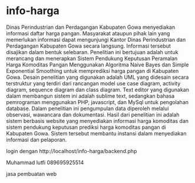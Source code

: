 # info-harga

Dinas Perindustrian dan Perdagangan Kabupaten Gowa menyediakan informasi daftar harga pangan. Masyarakat ataupun pihak lain yang memerlukan informasi dapat mengunjungi Kantor Dinas Perindustrian dan Perdagangan Kabupaten Gowa secara langsung. Informasi tersebut disajikan dalam bentuk selebaran. Penelitian ini bertujuan adalah untuk merancang dan menerapkan Sistem Pendukung Keputusan Peramalan Harga Komoditas Pangan Menggunakan Algoritma Naive Bayes dan Simple Exponential Smoothing untuk memprediksi harga pangan di Kabupaten Gowa. Desain penelitian yang digunakan adalah UML yang didesain secara terstruktur yang terdiri dari rancangan model  use case diagram, activity diagram, sequence diagram dan class diagram. Text editor yang digunakan dalam membangun sistem ini adalah sublime text, sedangkan bahasa pemrograman menggunakan PHP, javascript, dan MySql untuk pengolahan database. Dalam penelitian ini pengumpulan data diperoleh melalui observasi, wawancara dan dokumentasi. Hasil dari penelitian ini adalah sistem berbasis website yang menyediakan informasi harga komoditas dan sistem pendukung keputusan prediksi harga komoditas pangan di Kabupaten Gowa. Sistem tersebut membantu instansi dalam menyediakan informasi dan pelaporan. 

login dengan http://localhost/info-harga/backend.php

Muhammad lutfi
089695925514

jasa pembuatan web